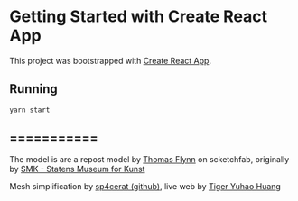 # Getting Started with Create React App

This project was bootstrapped with [Create React App](https://github.com/facebook/create-react-app).


## Running

```bash
yarn start
```

## ===========

The model is are a repost model by [Thomas Flynn](https://sketchfab.com/3d-models/head-of-michelangelos-david-optimised-d29af50360624e5e9b1855666475380d) on scketchfab, originally by [SMK - Statens Museum for Kunst](https://www.myminifactory.com/object/3d-print-head-of-michelangelo-s-david-52645)

Mesh simplification by [sp4cerat (github)](https://myminifactory.github.io/Fast-Quadric-Mesh-Simplification/), live web by [Tiger Yuhao Huang](https://myminifactory.github.io/Fast-Quadric-Mesh-Simplification/)